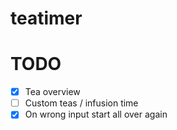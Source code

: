 # teatimer

# TODO 

- [x] Tea overview
- [ ] Custom teas / infusion time
- [x] On wrong input start all over again